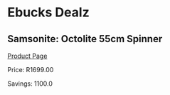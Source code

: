 
# Ebucks Dealz
## Samsonite: Octolite 55cm Spinner
[Product Page](https://www.ebucks.com/web/shop/productSelected.do?prodId=548703849&catId=363334443)

Price: R1699.00

Savings: 1100.0


	